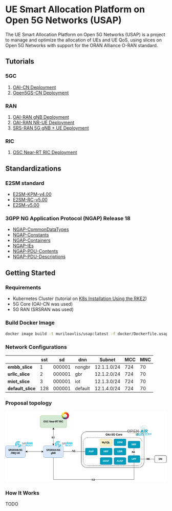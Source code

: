 # UE Smart Allocation Platform on Open 5G Networks (USAP)

The UE Smart Allocation Platform on Open 5G Networks (USAP) is a project to manage and optimize the allocation of UEs and UE QoS, using slices on Open 5G Networks with support for the ORAN Alliance O-RAN standard.

## Tutorials

### 5GC

1. [OAI-CN Deployment](docs/oai-cn/oai_cn_deploy.md)
2. [Open5GS-CN Deployment](docs/open5gs-cn/open5gs_deploy.md)

### RAN

1. [OAI-RAN gNB Deployment](docs/oai-ran/gnb_deploy.md)
2. [OAI-RAN NR-UE Deployment](docs/oai-ran/nr_ue_deploy.md)
3. [SRS-RAN 5G gNB + UE Deployment](./docs/srsran/srsran5g_zmq_deploy.md)

### RIC

1. [OSC Near-RT RIC Deployment](docs/osc-ric/osc_nrt_ric_deploy.md)

## Standardizations

### E2SM standard

- [E2SM-KPM-v4.00](./e2sm/asn/e2sm-kpm-v4.00.asn)
- [E2SM-RC-v5.00](./e2sm/asn/e2sm-rc-v5.00.asn)
- [E2SM-v5.00](./e2sm/asn/e2sm-v5.00.asn)

### 3GPP NG Application Protocol (NGAP) Release 18

- [NGAP-CommonDataTypes](ngap/asn1/rel-18_2/NGAP-CommonDataTypes.asn)
- [NGAP-Constants](ngap/asn1/rel-18_2/NGAP-Constants.asn)
- [NGAP-Containers](ngap/asn1/rel-18_2/NGAP-Containers.asn)
- [NGAP-IEs](ngap/asn1/rel-18_2/NGAP-IEs.asn)
- [NGAP-PDU-Contents](ngap/asn1/rel-18_2/NGAP-PDU-Contents.asn)
- [NGAP-PDU-Descriptions](ngap/asn1/rel-18_2/NGAP-PDU-Descriptions.asn)

## Getting Started

### Requirements

- Kubernetes Cluster (tutorial on [K8s Installation Using the RKE2](https://github.com/muriloAvlis/k8s-utils/blob/main/docs/cluster_deploy/rke2/README.md))
- 5G Core (OAI-CN was used)
- 5G RAN (SRSRAN was used)

### Build Docker Image

```sh
docker image build -t muriloavlis/usap:latest -f docker/Dockerfile.usap .
```

### Network Configurations

|                    | **sst** | **sd** | **dnn** | **Subnet**  | **MCC** | **MNC** |
|--------------------|---------|--------|---------|-------------|---------|---------|
| **embb_slice**     | 1       | 000001 | nongbr  | 12.1.1.0/24 |   724   |   70    |
| **urllc_slice**    | 2       | 000001 | gbr     | 12.1.2.0/24 |   724   |   70    |
| **miot_slice**     | 3       | 000001 | iot     | 12.1.3.0/24 |   724   |   70    |
| **default_slice**  | 128     | 000001 | default | 12.1.4.0/24 |   724   |   70    |

### Proposal topology

![proposal-topology-v1](./assets/images/proposal_diagram-topology-v1.png)

### How It Works

TODO